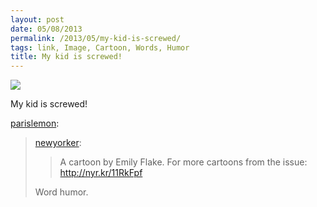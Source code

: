 ```yaml
---
layout: post
date: 05/08/2013
permalink: /2013/05/my-kid-is-screwed/
tags: link, Image, Cartoon, Words, Humor
title: My kid is screwed!
---
```


<img src="http://33.media.tumblr.com/514d513585986323fb30b28b4462ed31/tumblr_mm0kvp87NE1qav5oho1_500.gif"/><br/>

<p>My kid is screwed!</p>

<p><a class="tumblr_blog" href="http://parislemon.com/post/49188032624/newyorker-a-cartoon-by-emily-flake-for-more">parislemon</a>:</p>

<blockquote>
<p><a class="tumblr_blog" href="http://newyorker.tumblr.com/post/49171961135/a-cartoon-by-emily-flake-for-more-cartoons-from">newyorker</a>:</p>
<blockquote>
<p>A cartoon by Emily Flake. For more cartoons from the issue: <a href="http://nyr.kr/11RkFpf">http://nyr.kr/11RkFpf</a></p>
</blockquote>
<p>Word humor.</p>
</blockquote>